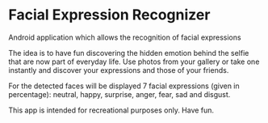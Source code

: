 # Facial Expression Recognizer
Android application which allows the recognition of facial expressions

The idea is to have fun discovering the hidden emotion behind the selfie that are now part of everyday life. Use photos from your gallery or take one instantly and discover your expressions and those of your friends.

For the detected faces will be displayed 7 facial expressions (given in percentage): neutral, happy, surprise, anger, fear, sad and disgust.

This app is intended for recreational purposes only.
Have fun.

